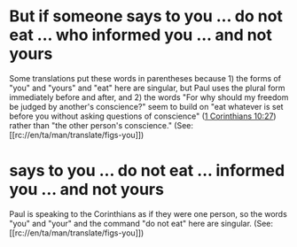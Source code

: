 # But if someone says to you ... do not eat ... who informed you ... and not yours

Some translations put these words in parentheses because 1) the forms of "you" and "yours" and "eat" here are singular, but Paul uses the plural form immediately before and after, and 2) the words "For why should my freedom be judged by another's conscience?" seem to build on "eat whatever is set before you without asking questions of conscience" ([1 Corinthians 10:27](./25.md)) rather than "the other person's conscience." (See: [[rc://en/ta/man/translate/figs-you]])

# says to you ... do not eat ... informed you ... and not yours

Paul is speaking to the Corinthians as if they were one person, so the words "you" and "your" and the command "do not eat" here are singular. (See: [[rc://en/ta/man/translate/figs-you]])

